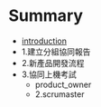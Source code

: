 # Summary

* [introduction](README.md)
* 1.建立分組協同報告
* 2.新產品開發流程
* 3.協同上機考試
   * product_owner
   * 2.scrumaster 

